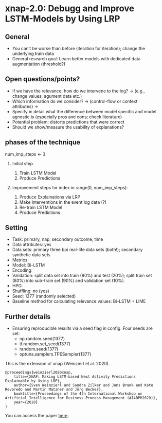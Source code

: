 # xnap-2.0: Debugg and Improve LSTM-Models by Using LRP

## General
- You can‘t be worse than before (iteration for iteration); change the underlying train data
- General research goal:  Learn better models with dedicated data augmentation (threshold?)

## Open questions/points?
- If we have the relevance, how do we intervene to the log? -> (e.g., change values, agument data etc.)
- Which information do we consider? -> (control-flow or context attributes) -> 
- Specify in detail what the difference between model specific and model agnostic is (especially pros and cons; check literature)
- Potential problem: distorts predictions that were correct
- Should we show/measure the usability of explanations?

## phases of the technique

num_imp_steps <- 3
1. Initial step
    1. Train LSTM Model
    2. Produce Predictions

2. Improvement steps
for index in range(0, num_imp_steps):
    1. Produce Explainations via LRP
    2. Make interventions in the event log data (?)
    3. Re-train LSTM Model
    4. Produce Predictions

 
## Setting
- Task: primary, nap; secondary outcome, time
- Data attributes: yes
- Data sets: primary three bpi real-life data sets (both!); secondary synthetic data sets
- Metrics:
- Model: Bi-LSTM
- Encoding:
- Validation: split data set into train (80%) and test (20%); split train set (80%) into sub-train set (90%) and validation set (10%). 
- HPO:
- Shuffling: no (yes)
- Seed: 1377 (randomly selected)
- Baseline method for calculating relevance values: Bi-LSTM + LIME


## Further details
- Ensuring reproducible results via a seed flag in config. Four seeds are set:
    - np.random.seed(1377)
    - tf.random.set_seed(1377)
    - random.seed(1377)
    - optuna.samplers.TPESampler(1377)


This is the extension of xnap (Weinzierl et al. 2020).
```
@proceedings{weinzierl2020xnap,
    title={XNAP: Making LSTM-based Next Activity Predictions Explainable by Using LRP},
    author={Sven Weinzierl and Sandra Zilker and Jens Brunk and Kate Revoredo and Martin Matzner and Jörg Becker},
    booktitle={Proceedings of the 4th International Workshop on Artificial Intelligence for Business Process Management (AI4BPM2020)},
    year={2020}
}

```

You can access the paper [here](https://www.researchgate.net/publication/342918341_XNAP_Making_LSTM-based_Next_Activity_Predictions_Explainable_by_Using_LRP).
